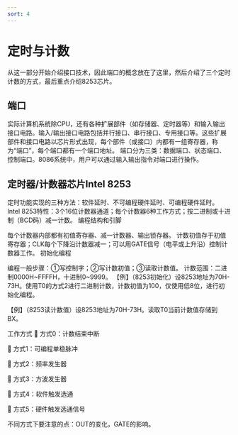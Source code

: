 ```yaml
---
sort: 4
---
```

# 定时与计数
从这一部分开始介绍接口技术，因此端口的概念放在了这里，然后介绍了三个定时计数的方式，最后重点介绍8253芯片。
## 端口
实际计算机系统除CPU，还有各种扩展部件（如存储器、定时器等）和输入输出接口电路。输入/输出接口电路包括并行接口、串行接口、专用接口等。这些扩展部件和接口电路以芯片形式出现，每个部件（或接口）内都有一组寄存器，称为“端口”，每个端口都有一个端口地址。
端口分为三类：数据端口、状态端口、控制端口。8086系统中，用户可以通过输入输出指令对端口进行操作。
## 定时器/计数器芯片Intel 8253
定时功能实现的三种方法：软件延时、不可编程硬件延时、可编程硬件延时。
Intel 8253特性：3个16位计数器通道；每个计数器6种工作方式；按二进制或十进制（BCD码）减一计数。
编程结构和引脚
  
每个计数器内部都有初值寄存器、减一计数器、输出锁存器。
计数初值存于初值寄存器；CLK每个下降沿计数器减一；可以用GATE信号（电平或上升沿）控制计数器工作。
初始化编程
 
 
编程一般步骤：①写控制字；②写计数初值；③读取计数值。
计数范围：二进制0000H~FFFFH，十进制0~9999。
【例】（8253初始化）设8253地址为70H-73H。使用T0的方式2进行二进制计数，计数初值为100，仅使用低8位，进行初始化编程。
 
【例】（8253读计数值）设8253地址为70H-73H。读取T0当前计数值存储到BX。
 
工作方式
	方式0：计数结束中断
 
	方式1：可编程单稳脉冲
  
	方式2：频率发生器
  
	方式3：方波发生器
  
	方式4：软件触发选通
  
	方式5：硬件触发选通信号
 
不同方式下要注意的点：OUT的变化，GATE的影响。
 

